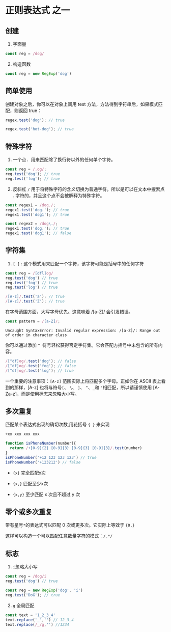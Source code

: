 # 正则表达式 之一

## 创建

1. 字面量

~~~js
const reg = /dog/
~~~

2. 构造函数

~~~js
const reg = new RegExp('dog')
~~~

## 简单使用

创建对象之后，你可以在对象上调用 test 方法，方法得到字符串后，如果模式匹配，则返回 true：

~~~js
regex.test('dog'); // true

regex.test('hot-dog'); // true
~~~

## 特殊字符

1. 一个点`. `用来匹配除了换行符以外的任何单个字符。

~~~js
const reg = /.og/;
reg.test('dog'); // true
reg.test('fog'); // true
~~~


2. 反斜杠 `/` 用于将特殊字符的含义切换为普通字符。所以是可以在文本中搜索点 . 字符的，并且这个点不会被解释为特殊字符。

~~~js
const regex1 = /dog./;
regex1.test('dog.'); // true
regex1.test('dog1'); // true

const regex2 = /dog\./;
regex1.test('dog.'); // true
regex1.test('dog1'); // false
~~~

## 字符集

1. `[ ]` : 这个模式用来匹配一个字符，该字符可能是括号中的任何字符

```js
const reg = /[dfl]og/
reg.test('dog') // true
reg.test('fog') // true
reg.test('log') // true
```

```js
/[A-z]/.test('a'); // true
/[A-z]/.test('Z'); // true
```

在字母范围方面，大写字母优先。这意味着 /[a-Z]/ 会引发错误。
```js
const pattern = /[a-Z]/;
```

```
Uncaught SyntaxError: Invalid regular expression: /[a-Z]/: Range out of order in character class
```

你可以通过添加 `^ `符号轻松获得否定字符集。它会匹配方括号中未包含的所有内容。

```js
/[^df]og/.test('dog'); // false
/[^df]og/.test('fog'); // false
/[^df]og/.test('log'); // true
```

一个重要的注意事项：`[A-z]` 范围实际上将匹配多个字母。正如你在 ASCII 表上看到的那样，[A-z] 也将与符号`[`、 `\`、 `]`、 `^`、` _ `和 `'`相匹配，所以请谨慎使用 [A-Za-z]，而是使用标志来忽略大小写。


## 多次重复

匹配某个表达式出现的确切次数,用花括号 `{ }` 来实现

```js
+xx xxx xxx xxx 
```

```js
function isPhoneNumber(number){
  return /+[0-9]{2} [0-9]{3} [0-9]{3} [0-9]{3}/.test(number)
}
isPhoneNumber('+12 123 123 123') // true
isPhoneNumber('+123212') // false
```

+ `{x}` 完全匹配x次

+ `{x,}` 匹配至少x次

+ `{x,y}` 至少匹配 x 次且不超过 y 次

## 零个或多次重复

带有星号`*`的表达式可以匹配 0 次或更多次。它实际上等效于 `{0,}`

这样可以构造一个可以匹配任意数量字符的模式：`/.*/`


## 标志

1. `i`忽略大小写

~~~js
const reg = /dog/i
reg.test('dog') // true
~~~
```js
const reg = new RegExp('dog', 'i')
reg.test('DoG'); // true
```

2. `g` 全局匹配

```js
const text = '1_2_3_4'
text.replace('_','') // 12_3_4
text.replace(/_/g,'') //1234
```

